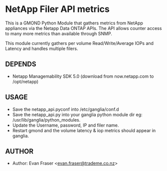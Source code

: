 NetApp Filer API metrics
========================

This is a GMOND Python Module that gathers metrics from NetApp appliances via the Netapp Data ONTAP APIs.
The API allows counter access to many more metrics than available through SNMP.

This module currently gathers per volume Read/Write/Average IOPs and Latency and handles multiple filers.

## DEPENDS
  * Netapp Managemability SDK 5.0 (download from now.netapp.com to /opt/netapp)

## USAGE
  * Save the netapp_api.pyconf into /etc/ganglia/conf.d
  * Save the netapp_api.py into your ganglia python module dir eg: /usr/lib/ganglia/python_modules.
  * Update the Username, password, IP and filer name. 
  * Restart gmond and the volume latency & iop metrics should appear in ganglia.

## AUTHOR
  * Author: Evan Fraser &lt;evan.fraser@trademe.co.nz&gt;
